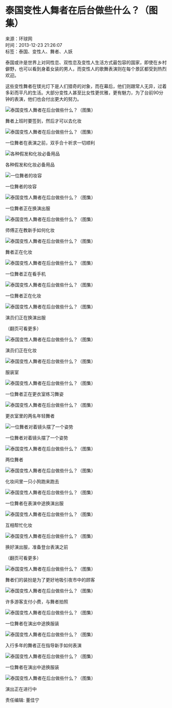 # 泰国变性人舞者在后台做些什么？（图集）

来源：环球网  
时间：2013-12-23 21:26:07  
标签：泰国、变性人、舞者、人妖  

泰国或许是世界上对同性恋、双性恋及变性人生活方式最包容的国家，即使在乡村僻野，也可以看到身着女装的男人，而变性人的歌舞表演则在每个景区都受到热烈欢迎。

这些变性舞者在镁光灯下是人们猎奇的对象，而在幕后，他们则跟常人无异，过着多彩而平凡的生活。大部分变性人甚至比女性更优雅，更有魅力，为了台前90分钟的表演，他们也会付出更大的努力。

![泰国变性人舞者在后台做些什么？（图集）](http://i.guancha.cn/News/2013/12/23/635234267128527774.jpg)

舞者上班时要签到，然后才可以去化妆

![泰国变性人舞者在后台做些什么？（图集）](http://i.guancha.cn/News/2013/12/23/635234268282149800.jpg)

一位舞者在表演之前，双手合十祈求一切顺利

![各种假发和化妆必备用品](http://i.guancha.cn/News/2013/12/23/635234268724722577.jpg)

各种假发和化妆必备用品

![一位舞者的妆容](http://i.guancha.cn/News/2013/12/23/635234269014571087.jpg)

一位舞者的妆容

![泰国变性人舞者在后台做些什么？（图集）](http://i.guancha.cn/News/2013/12/23/635234269403947770.jpg)

一位舞者正在换演出服

![泰国变性人舞者在后台做些什么？（图集）](http://i.guancha.cn/News/2013/12/23/635234269810952485.jpg)

师傅正在教新手如何化妆

![泰国变性人舞者在后台做些什么？（图集）](http://i.guancha.cn/News/2013/12/23/635234270202981174.jpg)

舞者正在化妆

![泰国变性人舞者在后台做些什么？（图集）](http://i.guancha.cn/News/2013/12/23/635234304818349973.jpg)

一位舞者正在看手机

![泰国变性人舞者在后台做些什么？（图集）](http://i.guancha.cn/News/2013/12/23/635234305442663069.jpg)

一位舞者正在化妆

![泰国变性人舞者在后台做些什么？（图集）](http://i.guancha.cn/News/2013/12/23/635234305890071855.jpg)

演员们正在换演出服

（翻页可看更多）

![泰国变性人舞者在后台做些什么？（图集）](http://i.guancha.cn/News/2013/12/23/635234306260416505.jpg)

演员们正在化妆

![泰国变性人舞者在后台做些什么？（图集）](http://i.guancha.cn/News/2013/12/23/635234308405732273.jpg)

服装室

![泰国变性人舞者在后台做些什么？（图集）](http://i.guancha.cn/News/2013/12/23/635234308938317209.jpg)

一位舞者正在更衣室练习舞姿

![泰国变性人舞者在后台做些什么？（图集）](http://i.guancha.cn/News/2013/12/23/635234309343917921.jpg)

更衣室里的两名年轻舞者

![一位舞者对着镜头摆了一个姿势](http://i.guancha.cn/News/2013/12/23/635234309791170707.jpg)

一位舞者对着镜头摆了一个姿势

![泰国变性人舞者在后台做些什么？（图集）](http://i.guancha.cn/News/2013/12/23/635234310226255471.jpg)

两位舞者

![泰国变性人舞者在后台做些什么？（图集）](http://i.guancha.cn/News/2013/12/23/635234310675848261.jpg)

化妆间里一只小狗跑来跑去

![泰国变性人舞者在后台做些什么？（图集）](http://i.guancha.cn/News/2013/12/23/635234311243221257.jpg)

一位舞者在表演中途换演出服

![泰国变性人舞者在后台做些什么？（图集）](http://i.guancha.cn/News/2013/12/23/635234311634937945.jpg)

互相帮忙化妆

![泰国变性人舞者在后台做些什么？（图集）](http://i.guancha.cn/News/2013/12/23/635234312005594596.jpg)

换好演出服，准备登台表演之前

（翻页可看更多）

![泰国变性人舞者在后台做些什么？（图集）](http://i.guancha.cn/News/2013/12/23/635234312431787345.jpg)

舞者们的装扮是为了更好地吸引夜市中的顾客

![泰国变性人舞者在后台做些什么？（图集）](http://i.guancha.cn/News/2013/12/23/635234312860164097.jpg)

许多游客支付小费，与舞者拍照

![泰国变性人舞者在后台做些什么？（图集）](http://i.guancha.cn/News/2013/12/23/635234314183982422.jpg)

一位舞者在演出中途换服装

![泰国变性人舞者在后台做些什么？（图集）](http://i.guancha.cn/News/2013/12/23/635234314560255083.jpg)

入行多年的舞者正在指导新手如何表演

![泰国变性人舞者在后台做些什么？（图集）](http://i.guancha.cn/News/2013/12/23/635234314955247777.jpg)

一位舞者在演出中途换服装

![泰国变性人舞者在后台做些什么？（图集）](http://i.guancha.cn/News/2013/12/23/635234315504680742.jpg)

演出正在进行中

责任编辑: 董佳宁
<!-- tcd_original_link https://www.guancha.cn/Neighbors/2013_12_23_194712.shtml -->
